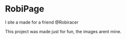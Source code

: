 # RobiPage
I site a made for a friend @Robiracer


This project was made just for fun, the images arent mine.
